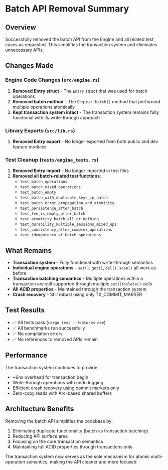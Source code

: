 # Batch API Removal Summary

## Overview
Successfully removed the batch API from the Engine and all related test cases as requested. This simplifies the transaction system and eliminates unnecessary APIs.

## Changes Made

### Engine Code Changes (`src/engine.rs`)
1. **Removed Entry struct** - The `Entry` struct that was used for batch operations
2. **Removed batch method** - The `Engine::batch()` method that performed multiple operations atomically
3. **Kept transaction system intact** - The transaction system remains fully functional with its write-through approach

### Library Exports (`src/lib.rs`)
1. **Removed Entry export** - No longer exported from both public and dev feature modules

### Test Cleanup (`tests/engine_tests.rs`)
1. **Removed Entry import** - No longer imported in test files
2. **Removed all batch-related test functions**:
   - `test_batch_operations`
   - `test_batch_mixed_operations` 
   - `test_batch_empty`
   - `test_batch_with_duplicate_keys_in_batch`
   - `test_batch_error_propagation_and_atomicity`
   - `test_persistence_after_batch`
   - `test_len_is_empty_after_batch`
   - `test_atomicity_batch_all_or_nothing`
   - `test_durability_multiple_sessions_mixed_ops`
   - `test_consistency_after_complex_operations`
   - `test_idempotency_of_batch_operations`

## What Remains
- **Transaction system** - Fully functional with write-through semantics
- **Individual engine operations** - `set()`, `get()`, `del()`, `scan()` all work as before
- **Transaction batching semantics** - Multiple operations within a transaction are still supported through multiple `set()`/`delete()` calls
- **All ACID properties** - Maintained through the transaction system
- **Crash recovery** - Still robust using only TX_COMMIT_MARKER

## Test Results
- ✅ All tests pass (`cargo test --features dev`)
- ✅ All benchmarks run successfully
- ✅ No compilation errors
- ✅ No references to removed APIs remain

## Performance
The transaction system continues to provide:
- ~6ns overhead for transaction begin
- Write-through operations with undo logging
- Efficient crash recovery using commit markers only
- Zero-copy reads with Arc-based shared buffers

## Architecture Benefits
Removing the batch API simplifies the codebase by:
1. Eliminating duplicate functionality (batch vs transaction batching)
2. Reducing API surface area
3. Focusing on the core transaction semantics
4. Maintaining full ACID properties through transactions only

The transaction system now serves as the sole mechanism for atomic multi-operation semantics, making the API cleaner and more focused.
